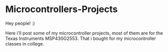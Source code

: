 # Microcontrollers-Projects

Hey people! :)
  
Here i'll post some of my microcontroller projects, most of them are for the Texas Instruments MSP430G2553. That i bought for 
my microcontroller classes in college.
